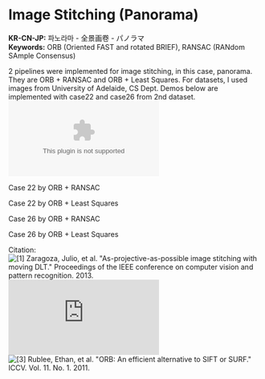 # Image Stitching (Panorama)  
  
**KR-CN-JP:** 파노라마 - 全景画卷 - パノラマ  
**Keywords:** ORB (Oriented FAST and rotated BRIEF), RANSAC (RANdom SAmple Consensus)
  
2 pipelines were implemented for image stitching, in this case, panorama. They are ORB + RANSAC and ORB + Least Squares. 
For datasets, I used images from University of Adelaide, CS Dept. Demos below are implemented with case22 and case26 from 2nd dataset. ![Dataset Link](https://cs.adelaide.edu.au/~tjchin/apap/files/images2.zip)  

Case 22 by ORB + RANSAC  
  
  
Case 22 by ORB + Least Squares  
  
  
Case 26 by ORB + RANSAC  
  
  
Case 26 by ORB + Least Squares  
  
  
Citation:  
![\[1\] Zaragoza, Julio, et al. "As-projective-as-possible image stitching with moving DLT." Proceedings of the IEEE conference on computer vision and pattern recognition. 2013.](https://cs.adelaide.edu.au/~tjchin/apap/)  
![\[2\] Bethel, J. "Least squares image matching for CE604." Purdue University (1997).](https://engineering.purdue.edu/~bethel/main1.pdf)  
![\[3\] Rublee, Ethan, et al. "ORB: An efficient alternative to SIFT or SURF." ICCV. Vol. 11. No. 1. 2011.](http://citeseerx.ist.psu.edu/viewdoc/download?doi=10.1.1.370.4395&rep=rep1&type=pdf)  
